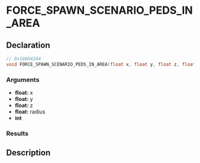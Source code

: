 # FORCE_SPAWN_SCENARIO_PEDS_IN_AREA

## Declaration
```cpp
// 0x186D42A4
void FORCE_SPAWN_SCENARIO_PEDS_IN_AREA(float x, float y, float z, float radius, int);
```

### Arguments
- **float:** x
- **float:** y
- **float:** z
- **float:** radius
- **int**

### Results

## Description
